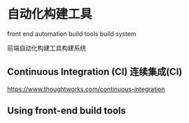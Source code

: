 # 自动化构建工具  

front end automation build tools build system  

前端自动化构建工具构建系统  




## Continuous Integration (CI) 连续集成(CI)  

https://www.thoughtworks.com/continuous-integration  


## Using front-end build tools  

